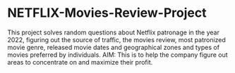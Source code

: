 # NETFLIX-Movies-Review-Project
This project solves random questions about Netflix patronage in the year 2022, figuring out the source of traffic, the movies review, most patronized movie genre, released movie dates and geographical zones and types of movies preferred by individuals. AIM: This is to help the company figure out areas to concentrate on and maximize their profit. 
